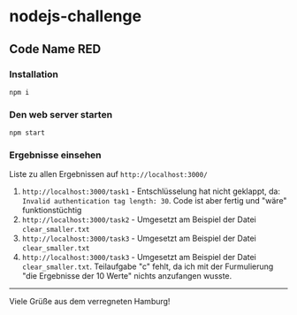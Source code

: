 # nodejs-challenge
## Code Name RED

### Installation
`npm i`

### Den web server starten
`npm start`

### Ergebnisse einsehen
Liste zu allen Ergebnissen auf `http://localhost:3000/`

1. `http://localhost:3000/task1` - Entschlüsselung hat nicht geklappt, da: `Invalid authentication tag length: 30`. Code ist aber fertig und "wäre" funktionstüchtig
2. `http://localhost:3000/task2` - Umgesetzt am Beispiel der Datei `clear_smaller.txt`
3. `http://localhost:3000/task3` - Umgesetzt am Beispiel der Datei `clear_smaller.txt`
4. `http://localhost:3000/task3` - Umgesetzt am Beispiel der Datei `clear_smaller.txt`. Teilaufgabe "c" fehlt, da ich mit der Furmulierung "die Ergebnisse der 10 Werte" nichts anzufangen wusste.

---

Viele Grüße aus dem verregneten Hamburg!

